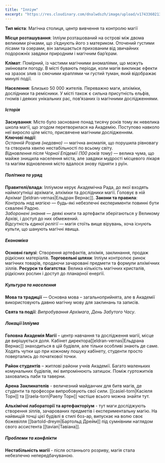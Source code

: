 ```yaml
---
title: "Ілліум"
excerpt: "https://res.cloudinary.com/dnalwdszh/image/upload/v1743360213/illium_rtzpzo.png"
---
```

**Тип міста**: Магічна столиця, центр вивчення та контролю магії

**Місце розташування**: Ілліум розташований на острові між двома великими річками, що з’єднують його з материком. Оточений густими лісами та озерами, він залишається прихованим від звичайних подорожніх завдяки природним і магічним бар’єрам.

**Клімат**: Помірний, із частими магічними аномаліями, що можуть змінювати погоду. В місті бувають періоди, коли магія викликає ефекти на зразок злив із сяючими краплями чи густий туман, який відображає минулі події.

**Населення**: Близько 50 000 жителів. Переважно маги, алхіміки, дослідники та ремісники. У місті також є сильна присутність ельфів, гномів і деяких унікальних рас, пов’язаних із магічними дослідженнями.

##### Історія
**Заснування**: Місто було засноване понад тисячу років тому як невелика школа магії, що згодом перетворилася на Академію. Поступово навколо неї виросло ціле місто, присвячене магічним дослідженням.  
**Ключові події**:  
    _Останній Розрив (недавно)_ — магічна аномалія, що порушила рівновагу та створила хвилю нестабільності по всьому світу.  
    _Відновлення після Чорної Епідемії (100 років тому)_ — велика чума, що майже знищила населення міста, але завдяки мудрості місцевого лікаря та магіям відновлення місто вдалося знову підняти з руїн.  

##### **Політика та уряд**

**Правителі/влада**: Ілліумом керує Академічна Рада, до якої входять наймогутніші архімаги, алхіміки та дослідники магії. Головує в ній Архімаг [[eldran-vernas|Ельдран Вернас]].
**Закони та правила**:  
    _Контроль над магією_ — будь-які небезпечні експерименти повинні бути схвалені Радою.  
    _Заборонені знання_ — деякі книги та артефакти зберігаються у Великому Архіві, і доступ до них обмежений.  
    _Відсутність єдиної релігії_ — магія стоїть вище вірувань, хоча існують культи, що шанують магічні явища.  

##### **Економіка**

**Основні галузі**: Створення артефактів, алхімія, заклинання, продаж рідкісних матеріалів.
**Торговельні шляхи**: Ілліум контролює ринок магічних товарів, продаючи зачаровані предмети та формули алхімічних зіллів.
**Ресурси та багатства**: Велика кількість магічних кристалів, рідкісних рослин і доступ до планарної енергії.


##### **Культура та населення**

**Мова та традиції** — Основна мова – загальноприйнята, але в Академії використовують давню магічну мову для заклинань та записів.

**Свята та події**: _Випробування Архімага_, _День Забутого Часу_.

##### **Локації Ілліума**

**Головна Академія Магії** – центр навчання та дослідження магії, місце де вирішується доля. Кабінет директора[[eldran-vernas|Ельдрана Вернас]] знаходиться в цій будівля, але тільки особливі знають де саме. Ходять чутки що при кожному пошуку кабінету, студенти просто повертались до початкової точки.  

**Район студентів** – житлові райони учнів Академії. Багато маленьких комунальних будівлів, які випромінюють затишок. Поміж гуртожитків заховались паби та таверни.  

**Арена Заклинателів** - величезний майданчик для битв магів, де студенти та професори випробовують свої сили. [[casiel-torn|Касіеля Торн]] та [[raela-torn|Раелу Торн]] частіше всього можна знайти тут.

**Альхімічні лабораторії та артефакторіум** - тут маги досліджують створення зіллів, зачарованих предметів і експериментальну магію. На найвищій точці цієї будівлі в стилі боз-ар, випускає на волю своє божевілля [[bartold-dreym|Бартольд Дрейм]] під сумнівним наглядом свого ассистента [[tavian|Тавіана]].  

##### **Проблеми та конфлікти**

**Нестабільність магії** - після останнього розриву, магія стала небезпечно непередбачуваною.
 

